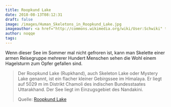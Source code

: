 ```yaml
---
title: Roopkund Lake
date: 2018-08-13T08:12:31
draft: false
image: /images/Human_Skeletons_in_Roopkund_Lake.jpg
imageauthor: <a href="http://commons.wikimedia.org/wiki/User:Schwiki" title="User:Schwiki">Schwiki</a>
author: noqqe
tags:
---
```


Wenn dieser See im Sommer mal nicht gefroren ist, kann man Skelette einer
armen Reisegruppe mehrerer Hundert Menschen sehen die Wohl einem Hagelsturm
zum Opfer gefallen sind.

> Der Roopkund Lake (Rupkhand), auch Skeleton Lake oder Mystery Lake genannt,
> ist ein flacher kleiner Gebirgssee im Himalaya.  Er liegt auf 5029 m im
> Distrikt Chamoli des indischen Bundesstaates Uttarakhand. Der See liegt im
> Einzugsgebiet des Nandakini.
>
> Quelle: [Roopkund Lake](https://de.wikipedia.org/wiki/Roopkund_Lake)